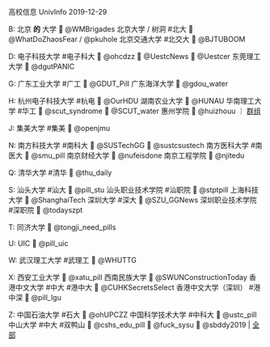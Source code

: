 高校信息 UnivInfo
2019-12-29

B:
  北京 **的** 大学
    📣  @WMBrigades
  北京大学 / 树洞  #北大
    📣  @WhatDoZhaosFear / @pkuhole
  北京交通大学 #北交大
    📣  @BJTUBOOM

D:
  电子科技大学  #电子科大
    📣  @ohcdzz
    📣  @UestcNews
    💬  @Uestcer
  东莞理工大学
    📣  @dgutPANIC

G:
  广东工业大学  #广工
    📣  @GDUT_Pill
  广东海洋大学
    💬  @gdou_water

H:
  杭州电子科技大学  #杭电
    💬  @OurHDU
  湖南农业大学
    💬  @HUNAU
  华南理工大学  #华工
    📣  @scut_syndrome
    💬  @SCUT_water
  惠州学院
    📣  @huizhouu ｜ [群组](tg://resolve?domain=hz_univ)

J:
  集美大学  #集美
    💬  @openjmu

N:
  南方科技大学  #南科大
    📣  @SUSTechGG
    💬  @sustcsustech
  南方医科大学  #南医大
    📣  @smu_pill
  南京财经大学
    📣  @nufeisdone
  南京工程学院
    💬  @njitedu

Q:
  清华大学  #清华
    📣  @thu_daily

S:
  汕头大学  #汕大
    📣  @pill_stu
  汕头职业技术学院  #汕职院
    📣  @stptpill
  上海科技大学
    📣  @ShanghaiTech
  深圳大学  #深大
    📣  @SZU_GGNews
  深圳职业技术学院  #深职院
    📣  @todayszpt

T:
  同济大学
    📣  @tongji_need_pills

U:
  UIC
    📣  @pill_uic

W:
  武汉理工大学  #武理工
    💬  @WHUTTG

X:
  西安工业大学
    📣  @xatu_pill
  西南民族大学
    📣  @SWUNConstructionToday
  香港中文大学  #中大 #港中大
    📣  @CUHKSecretsSelect
  香港中文大学（深圳） #港中深
    📣  @pill_lgu

Z:
  中国石油大学  #石大
    📣  @ohUPCZZ
  中国科学技术大学  #中科大
    📣  @ustc_pill
  中山大学  #中大 #双鸭山
    📣  @cshs_edu_pill
    📣  @fuck_sysu
    💬  @sbddy2019 | [全部](tg://resolve?domain=sysutr_channel)
